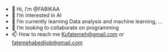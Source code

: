 - 👋 Hi, I’m @FABIKAA
- 👀 I’m interested in AI
- 🌱 I’m currently learning Data analysis and machine learning, ...
- 💞️ I’m looking to collaborate on programming
- 📫 How to reach me Kufatemeh@gmail.com or fatemehabedijob@gmail.com

<!---
thanks
--->
